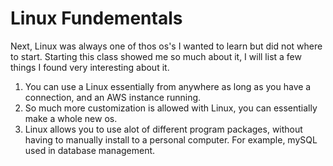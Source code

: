 # Linux Fundementals
  Next, Linux was always one of thos os's I wanted to learn but did not where to start. Starting this class showed me so much about it, I will list a few things I found very interesting about it.

  1. You can use a Linux essentially from anywhere as long as you have a connection, and an AWS instance running.
  2. So much more customization is allowed with Linux, you can essentially make a whole new os.
  3. Linux allows you to use alot of different program packages, without having to manually install to a personal computer. For example, mySQL used in database management.